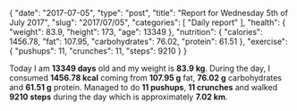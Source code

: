{
    "date": "2017-07-05",
    "type": "post",
    "title": "Report for Wednesday 5th of July 2017",
    "slug": "2017\/07\/05",
    "categories": [
        "Daily report"
    ],
    "health": {
        "weight": 83.9,
        "height": 173,
        "age": 13349
    },
    "nutrition": {
        "calories": 1456.78,
        "fat": 107.95,
        "carbohydrates": 76.02,
        "protein": 61.51
    },
    "exercise": {
        "pushups": 11,
        "crunches": 11,
        "steps": 9210
    }
}

Today I am <strong>13349 days</strong> old and my weight is <strong>83.9 kg</strong>. During the day, I consumed <strong>1456.78 kcal</strong> coming from <strong>107.95 g</strong> fat, <strong>76.02 g</strong> carbohydrates and <strong>61.51 g</strong> protein. Managed to do <strong>11 pushups</strong>, <strong>11 crunches</strong> and walked <strong>9210 steps</strong> during the day which is approximately <strong>7.02 km</strong>.